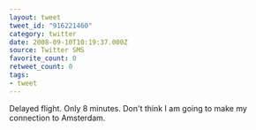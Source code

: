 ```yaml
---
layout: tweet
tweet_id: "916221460"
category: twitter
date: 2008-09-10T10:19:37.000Z
source: Twitter SMS
favorite_count: 0
retweet_count: 0
tags:
- tweet
---
```


Delayed flight. Only 8 minutes. Don't think I am going to make my connection to Amsterdam.
